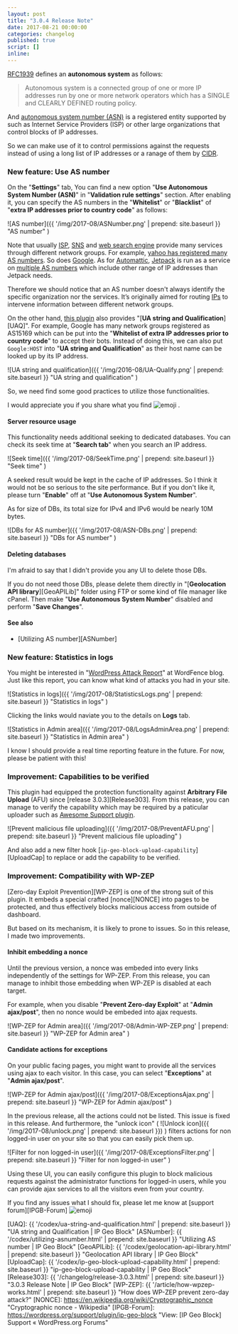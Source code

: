 ```yaml
---
layout: post
title: "3.0.4 Release Note"
date: 2017-08-21 00:00:00
categories: changelog
published: true
script: []
inline:
---
```


[RFC1939][RFC1939] defines an **autonomous system** as follows:

> Autonomous system is a connected group of one or more IP addresses run by 
> one or more network operators which has a SINGLE and CLEARLY DEFINED routing 
> policy.

And [autonomous system number (ASN)][ASN] is a registered entity supported by 
such as Internet Service Providers (ISP) or other large organizations that 
control blocks of IP addresses.

So we can make use of it to control permissions against the requests instead 
of using a long list of IP addresses or a ranage of them by [CIDR][CIDR].

<!--more-->

### New feature: Use AS number ###

On the "**Settings**" tab, You can find a new option "**Use Autonomous System 
Number (ASN)**" in "**Validation rule settings**" section. After enabling it, 
you can specify the AS numbers in the "**Whitelist**" or "**Blacklist**" of 
"**extra IP addresses prior to country code**" as follows:

![AS number]({{ '/img/2017-08/ASNumber.png' | prepend: site.baseurl }}
 "AS number"
)

Note that usually [ISP][ISP], [SNS][SNS] and [web search engine][WSE] provide 
many services through different network groups. For example, [yahoo has 
registered many AS numbers][Yahoo]. So does [Google][Google]. As for 
[Automattic][Automattic], [Jetpack][Jetpack] is run as a service on [multiple 
AS numbers][JetpackASN] which include other range of IP addresses than Jetpack 
needs.

Therefore we should notice that an AS number doesn't always identify the 
specific organization nor the services. It’s originally aimed for routing 
[IPs][IPS] to intervene information between different network groups.

On the other hand, [this plugin][IP-Geo-Block] also provides "[**UA string and 
Qualification**][UAQ]". For example, Google has many network groups registered 
as AS15169 which can be put into the "**Whitelist of extra IP addresses prior 
to country code**" to accept their bots. Instead of doing this, we can also 
put `Google:HOST` into "**UA string and Qualification**" as their host name 
can be looked up by its IP address.

![UA string and qualification]({{ '/img/2016-08/UA-Qualify.png' | prepend: site.baseurl }}
 "UA string and qualification"
)

So, we need find some good practices to utilize those functionalities.

I would appreciate you if you share what you find <span class="emoji">
![emoji](https://cdn.qiita.com/emoji/twemoji/unicode/1f389.png)
</span>.

#### Server resource usage ####

This functionality needs additional seeking to dedicated databases. You can 
check its seek time at "**Search tab**" when you search an IP address.

![Seek time]({{ '/img/2017-08/SeekTime.png' | prepend: site.baseurl }}
 "Seek time"
)

A seeked result would be kept in the cache of IP addresses. So I think it 
would not be so serious to the site performance. But if you don't like it, 
please turn "**Enable**" off at "**Use Autonomous System Number**".

As for size of DBs, its total size for IPv4 and IPv6 would be nearly 10M bytes.

![DBs for AS number]({{ '/img/2017-08/ASN-DBs.png' | prepend: site.baseurl }}
 "DBs for AS number"
)

#### Deleting databases ####

I'm afraid to say that I didn't provide you any UI to delete those DBs.

If you do not need those DBs, please delete them directly in "[**Geolocation 
API library**][GeoAPILib]" folder using FTP or some kind of file manager like 
cPanel. Then make "**Use Autonomous System Number**" disabled and perform 
"**Save Changes**".

#### See also ####

- [Utilizing AS number][ASNumber]

### New feature: Statistics in logs ###

You might be interested in "[WordPress Attack Report][AttackRepo]" at WordFence
blog. Just like this report, you can know what kind of attacks you had in your 
site.

![Statistics in logs]({{ '/img/2017-08/StatisticsLogs.png' | prepend: site.baseurl }}
 "Statistics in logs"
)

Clicking the links would naviate you to the details on **Logs** tab.

![Statistics in Admin area]({{ '/img/2017-08/LogsAdminArea.png' | prepend: site.baseurl }}
 "Statistics in Admin area"
)

I know I should provide a real time reporting feature in the future. For now, 
please be patient with this!

### Improvement: Capabilities to be verified ###

This plugin had equipped the protection functionality against **Arbitrary File 
Upload** (AFU) since [release 3.0.3][Release303]. From this release, you can 
manage to verify the capability which may be required by a paticular uploader 
such as [Awesome Support plugin][AwesomeSup].

![Prevent malicious file uploading]({{ '/img/2017-08/PreventAFU.png' | prepend: site.baseurl }}
 "Prevent malicious file uploading"
)

And also add a new filter hook [`ip-geo-block-upload-capability`][UploadCap] to
replace or add the capability to be verified.

### Improvement: Compatibility with WP-ZEP ###

[Zero-day Exploit Prevention][WP-ZEP] is one of the strong suit of this plugin.
It embeds a special crafted [nonce][NONCE] into pages to be protected, and thus 
effectively blocks malicious access from outside of dashboard.

But based on its mechanism, it is likely to prone to issues. So in this release,
I made two improvements.

#### Inhibit embedding a nonce ####

Until the previous version, a nonce was embeded into every links independently 
of the settings for WP-ZEP. From this release, you can manage to inhibit those 
embedding when WP-ZEP is disabled at each target.

For example, when you disable "**Prevent Zero-day Exploit**" at "**Admin 
ajax/post**", then no nonce would be embeded into ajax requests.

![WP-ZEP for Admin area]({{ '/img/2017-08/Admin-WP-ZEP.png' | prepend: site.baseurl }}
 "WP-ZEP for Admin area"
)

#### Candidate actions for exceptions ####

On your public facing pages, you might want to provide all the services using 
ajax to each visitor. In this case, you can select "**Exceptions**" at "**Admin
ajax/post**".

![WP-ZEP for Admin ajax/post]({{ '/img/2017-08/ExceptionsAjax.png' | prepend: site.baseurl }}
 "WP-ZEP for Admin ajax/post"
)

In the previous release, all the actions could not be listed. This issue is 
fixed in this release. And furthermore, the "unlock icon"
(<span class="emoji">
![Unlock icon]({{ '/img/2017-08/unlock.png' | prepend: site.baseurl }})
</span>) filters actions for non logged-in user on your site so that you can 
easily pick them up.

![Filter for non logged-in user]({{ '/img/2017-08/ExceptionsFilter.png' | prepend: site.baseurl }}
 "Filter for non logged-in user"
)

Using these UI, you can easily configure this plugin to block malicious 
requests against the administrator functions for logged-in users, while 
you can provide ajax services to all the visitors even from your country.

If you find any issues what I should fix, please let me know at [support 
forum][IPGB-Forum] <span class="emoji">
![emoji](https://assets-cdn.github.com/images/icons/emoji/unicode/1f510.png)
</span>

[IP-Geo-Block]: https://wordpress.org/plugins/ip-geo-block/ "WordPress › IP Geo Block « WordPress Plugins"
[RFC1939]:      https://tools.ietf.org/html/rfc1930#section-3 "RFC 1930 - Guidelines for creation, selection, and registration of an Autonomous System (AS)"
[ASN]:          https://en.wikipedia.org/wiki/Autonomous_system_(Internet) "Autonomous system (Internet) - Wikipedia"
[CIDR]:         https://en.wikipedia.org/wiki/Classless_Inter-Domain_Routing "Classless Inter-Domain Routing - Wikipedia"
[ISP]:          https://en.wikipedia.org/wiki/Internet_service_provider "Internet service provider - Wikipedia"
[SNS]:          https://en.wikipedia.org/wiki/Social_networking_service "Social networking service - Wikipedia"
[WSE]:          https://en.wikipedia.org/wiki/Web_search_engine "Web search engine - Wikipedia"
[IPS]:          https://en.wikipedia.org/wiki/Internet_Protocol "Internet Protocol - Wikipedia"
[Yahoo]:        https://www.ultratools.com/tools/asnInfoResult?domainName=yahoo "ASN Lookup Tool | UltraTools"
[Google]:       https://www.ultratools.com/tools/asnInfoResult?domainName=google "ASN Lookup Tool | UltraTools"
[Automattic]:   https://automattic.com/ "Automattic"
[Jetpack]:      https://jetpack.com/ "Jetpack for WordPress"
[JetpackASN]:   https://www.vegard.net/how-to-white-list-jetpack-servers/ "How To White List JetPack Servers. | Vegard Skjefstad"
[AttackRepo]:   https://www.wordfence.com/blog/2017/07/june-2017-wordpress-attack-report/ "The June 2017 WordPress Attack Report"
[AwesomeSup]:   https://wordpress.org/plugins/awesome-support/ "Awesome Support &#8211; WordPress HelpDesk &amp; Support Plugin &mdash; WordPress Plugins"
[UAQ]:          {{ '/codex/ua-string-and-qualification.html'    | prepend: site.baseurl }} "UA string and Qualification | IP Geo Block"
[ASNumber]:     {{ '/codex/utilizing-asnumber.html'             | prepend: site.baseurl }} "Utilizing AS number | IP Geo Block"
[GeoAPILib]:    {{ '/codex/geolocation-api-library.html'        | prepend: site.baseurl }} "Geolocation API library | IP Geo Block"
[UploadCap]:    {{ '/codex/ip-geo-block-upload-capability.html' | prepend: site.baseurl }} "ip-geo-block-upload-capability | IP Geo Block"
[Release303]:   {{ '/changelog/release-3.0.3.html'              | prepend: site.baseurl }} "3.0.3 Release Note | IP Geo Block"
[WP-ZEP]:       {{ '/article/how-wpzep-works.html'              | prepend: site.baseurl }} "How does WP-ZEP prevent zero-day attack?"
[NONCE]:        https://en.wikipedia.org/wiki/Cryptographic_nonce "Cryptographic nonce - Wikipedia"
[IPGB-Forum]:   https://wordpress.org/support/plugin/ip-geo-block "View: [IP Geo Block] Support &laquo; WordPress.org Forums"
